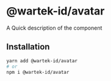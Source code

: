 # @wartek-id/avatar

A Quick description of the component

## Installation

```sh
yarn add @wartek-id/avatar
# or
npm i @wartek-id/avatar
```